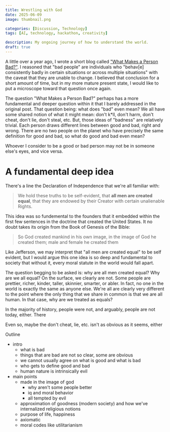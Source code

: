 ```yaml
---
title: Wrestling with God
date: 2025-06-09
image: thumbnail.png

categories: [Discussion, Technology]
tags: [AI, technology, hackathon, creativity]

description: My ongoing journey of how to understand the world.
draft: true
---
```


A little over a year ago, I wrote a short blog called ["What Makes a Person Bad?"](https://echen.io/shorts/bad-person/). I reasoned that "bad people" are individuals who "behav[e] consistently badly in certain situations or across multiple situations" with the caveat that they are unable to change. I believed that conclusion for a short amount of time, but in my more mature present state, I would like to put a microscope toward that question once again.

The question "What Makes a Person Bad?" perhaps has a more fundamental and deeper question within it that I barely addressed in the original post. That question being: what does "bad" even mean? We all have some shared notion of what it might mean: don't k*ll, don't harm, don't cheat, don't lie, don't steal, etc. But, those ideas of "badness" are relatively trivial. Each person draws different lines between good and bad, right and wrong. There are no two people on the planet who have precisely the same definition for good and bad, so what do good and bad even mean? 

Whoever I consider to be a good or bad person may not be in someone else's eyes, and vice versa. 

# A fundamental deep idea
There's a line the Declaration of Independence that we're all familiar with:

> We hold these truths to be self-evident, that **all men are created equal**, that they are endowed by their Creator with certain unalienable Rights. 

This idea was so fundemental to the founders that it embedded within the first few sentences in the doctrine that created the United States. It no doubt takes its origin from the Book of Genesis of the Bible:

> So God created mankind in his own image, in the image of God he created them; male and female he created them

Like Jefferson, we may interpret that "all men are created equal" to be self evident, but I would argue this one idea is so deep and fundamental to society that without it, every moral statute in the world would fall apart.

The question begging to be asked is: why are all men created equal? Why are we all equal? On the surface, we clearly are not. Some people are prettier, richer, kinder, taller, skinnier, smarter, or abler. In fact, no one in the world is exactly the same as anyone else. We're all are clearly very different to the point where the only thing that we share in common is that we are all human. In that case, why are we treated as equals?

In the majority of history, people were not, and arguably, people are not today, either. There 



Even so, maybe the don't cheat, lie, etc. isn't as obvious as it seems, either

Outline
- intro
  - what is bad
  - things that are bad are not so clear, some are obvious
  - we cannot usually agree on what is good and what is bad
  - who gets to define good and bad
  - human nature is intrinsically evil
- main points
  - made in the image of god
    - why aren't some people better
    - iq and moral behavior
    - all tempted by evil
  - approximation of goodness (modern society) and how we've internalized religious notions
  - purpose of life, happiness
  - axiomatic 
  - moral codes like utilitarianism